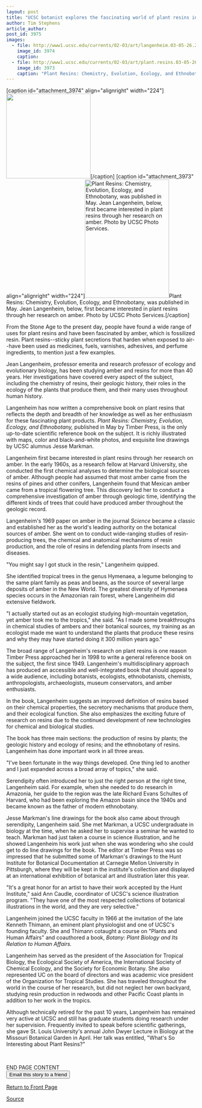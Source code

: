 ```yaml
---
layout: post
title: "UCSC botanist explores the fascinating world of plant resins in a comprehensive new book"
author: Tim Stephens
article_author: 
post_id: 3975
images:
  - file: http://www1.ucsc.edu/currents/02-03/art/langenheim.03-05-26.224.jpg
    image_id: 3974
    caption: 
  - file: http://www1.ucsc.edu/currents/02-03/art/plant.resins.03-05-26.224.jpg
    image_id: 3973
    caption: "Plant Resins: Chemistry, Evolution, Ecology, and Ethnobotany, was published in May. Jean Langenheim, below, first became interested in plant resins through her research on amber. Photo by UCSC Photo Services."
---
```


[caption id="attachment_3974" align="alignright" width="224"]<a href="http://dev-ucsc-news.pantheonsite.io/wp-content/uploads/2003/05/langenheim.03-05-26.224.jpg"><img class="size-full wp-image-3974" src="http://dev-ucsc-news.pantheonsite.io/wp-content/uploads/2003/05/langenheim.03-05-26.224.jpg" alt="" width="224" height="225" /></a>[/caption]
[caption id="attachment_3973" align="alignright" width="224"]<a href="http://dev-ucsc-news.pantheonsite.io/wp-content/uploads/2003/05/plant.resins.03-05-26.224.jpg"><img class="size-full wp-image-3973" src="http://dev-ucsc-news.pantheonsite.io/wp-content/uploads/2003/05/plant.resins.03-05-26.224.jpg" alt="Plant Resins: Chemistry, Evolution, Ecology, and Ethnobotany, was published in May. Jean Langenheim, below, first became interested in plant resins through her research on amber. Photo by UCSC Photo Services." width="224" height="314" /></a>Plant Resins: Chemistry, Evolution, Ecology, and Ethnobotany, was published in May. Jean Langenheim, below, first became interested in plant resins through her research on amber. Photo by UCSC Photo Services.[/caption]
<p>
  From the Stone Age to the present day, people have found a wide range of uses for plant resins and have been fascinated by amber, which is fossilized resin. Plant resins--sticky plant secretions that harden when exposed to air--have been used as medicines, fuels, varnishes, adhesives, and perfume ingredients, to mention just a few examples.
</p>
<p>
  Jean Langenheim, professor emerita and research professor of ecology and evolutionary biology, has been studying amber and resins for more than 40 years. Her investigations have covered every aspect of the subject, including the chemistry of resins, their geologic history, their roles in the ecology of the plants that produce them, and their many uses throughout human history.<br>
</p>
<p>
  Langenheim has now written a comprehensive book on plant resins that reflects the depth and breadth of her knowledge as well as her enthusiasm for these fascinating plant products. <i>Plant Resins: Chemistry, Evolution, Ecology, and Ethnobotany,</i> published in May by Timber Press, is the only up-to-date scientific reference book on the subject. It is richly illustrated with maps, color and black-and-white photos, and exquisite line drawings by UCSC alumnus Jesse Markman.<br>
</p>
<p>
  Langenheim first became interested in plant resins through her research on amber. In the early 1960s, as a research fellow at Harvard University, she conducted the first chemical analyses to determine the biological sources of amber. Although people had assumed that most amber came from the resins of pines and other conifers, Langenheim found that Mexican amber came from a tropical flowering tree. This discovery led her to conduct a comprehensive investigation of amber through geologic time, identifying the different kinds of trees that could have produced amber throughout the geologic record.<br>
</p>
<p>
  Langenheim's 1969 paper on amber in the journal <i>Science</i> became a classic and established her as the world's leading authority on the botanical sources of amber. She went on to conduct wide-ranging studies of resin-producing trees, the chemical and anatomical mechanisms of resin production, and the role of resins in defending plants from insects and diseases.<br>
</p>
<p>
  "You might say I got stuck in the resin," Langenheim quipped.
</p>
<p>
  She identified tropical trees in the genus Hymenaea, a legume belonging to the same plant family as peas and beans, as the source of several large deposits of amber in the New World. The greatest diversity of Hymenaea species occurs in the Amazonian rain forest, where Langenheim did extensive fieldwork.<br>
</p>
<p>
  "I actually started out as an ecologist studying high-mountain vegetation, yet amber took me to the tropics," she said. "As I made some breakthroughs in chemical studies of ambers and their botanical sources, my training as an ecologist made me want to understand the plants that produce these resins and why they may have started doing it 300 million years ago."<br>
</p>
<p>
  The broad range of Langenheim's research on plant resins is one reason Timber Press approached her in 1998 to write a general reference book on the subject, the first since 1949. Langenheim's multidisciplinary approach has produced an accessible and well-integrated book that should appeal to a wide audience, including botanists, ecologists, ethnobotanists, chemists, anthropologists, archaeologists, museum conservators, and amber enthusiasts.<br>
</p>
<p>
  In the book, Langenheim suggests an improved definition of resins based on their chemical properties, the secretory mechanisms that produce them, and their ecological function. She also emphasizes the exciting future of research on resins due to the continued development of new technologies for chemical and biological studies.<br>
</p>
<p>
  The book has three main sections: the production of resins by plants; the geologic history and ecology of resins; and the ethnobotany of resins. Langenheim has done important work in all three areas.<br>
</p>
<p>
  "I've been fortunate in the way things developed. One thing led to another and I just expanded across a broad array of topics," she said.<br>
</p>
<p>
  Serendipity often introduced her to just the right person at the right time, Langenheim said. For example, when she needed to do research in Amazonia, her guide to the region was the late Richard Evans Schultes of Harvard, who had been exploring the Amazon basin since the 1940s and became known as the father of modern ethnobotany.<br>
</p>
<p>
  Jesse Markman's line drawings for the book also came about through serendipity, Langenheim said. She met Markman, a UCSC undergraduate in biology at the time, when he asked her to supervise a seminar he wanted to teach. Markman had just taken a course in science illustration, and he showed Langenheim his work just when she was wondering who she could get to do line drawings for the book. The editor at Timber Press was so impressed that he submitted some of Markman's drawings to the Hunt Institute for Botanical Documentation at Carnegie Mellon University in Pittsburgh, where they will be kept in the institute's collection and displayed at an international exhibition of botanical art and illustration later this year.<br>
</p>
<p>
  "It's a great honor for an artist to have their work accepted by the Hunt Institute," said Ann Caudle, coordinator of UCSC's science illustration program. "They have one of the most respected collections of botanical illustrations in the world, and they are very selective."<br>
</p>
<p>
  Langenheim joined the UCSC faculty in 1966 at the invitation of the late Kenneth Thimann, an eminent plant physiologist and one of UCSC's founding faculty. She and Thimann cotaught a course on "Plants and Human Affairs" and coauthored a book, <i>Botany: Plant Biology and Its Relation to Human Affairs.</i><br>
</p>
<p>
  Langenheim has served as the president of the Association for Tropical Biology, the Ecological Society of America, the International Society of Chemical Ecology, and the Society for Economic Botany. She also represented UC on the board of directors and was academic vice president of the Organization for Tropical Studies. She has traveled throughout the world in the course of her research, but did not neglect her own backyard, studying resin production in redwoods and other Pacific Coast plants in addition to her work in the tropics.<br>
</p>
<p>
  Although technically retired for the past 10 years, Langenheim has remained very active at UCSC and still has graduate students doing research under her supervision. Frequently invited to speak before scientific gatherings, she gave St. Louis University's annual John Dwyer Lecture in Biology at the Missouri Botanical Garden in April. Her talk was entitled, "What's So Interesting about Plant Resins?"
</p>
<p>
  <i><br></i>
</p>
<p>
  END PAGE CONTENT<br>
  <input name="t1" size="-1" type="hidden"> <input name="SUBMIT" type="submit" value="Email this story to a friend">
</p>
<p>
  <a href="http://currents.ucsc.edu/">Return to Front Page</a>
</p>
<p><a href="http://www1.ucsc.edu/currents/02-03/05-26/langenheim.html" title="Permalink to langenheim">Source</a></p>
